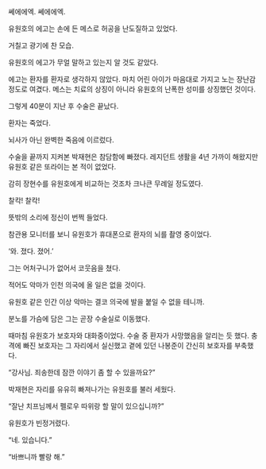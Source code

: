 쎄에에엑. 쎄에에엑.

유원호의 에고는 손에 든 메스로 허공을 난도질하고 있었다.

거칠고 광기에 찬 모습.

유원호의 에고가 무얼 말하고 있는지 알 것도 같았다.

에고는 환자를 환자로 생각하지 않았다. 마치 어린 아이가 마음대로 가지고 노는 장난감 정도로 여겼다. 메스는 치료의 상징이 아니라 유원호의 난폭한 성미를 상징했던 것이다.

그렇게 40분이 지난 후 수술은 끝났다.

환자는 죽었다.

뇌사가 아닌 완벽한 죽음에 이르렀다.

수술을 끝까지 지켜본 박재현은 참담함에 빠졌다. 레지던트 생활을 4년 가까이 해왔지만 유원호 같은 또라이는 본 적이 없었다.

감히 장현수를 유원호에게 비교하는 것조차 크나큰 무례일 정도였다.

찰칵! 찰칵!

뜻밖의 소리에 정신이 번쩍 들었다.

참관용 모니터를 보니 유원호가 휴대폰으로 환자의 뇌를 촬영 중이었다.

‘와. 졌다. 졌어.’

그는 어처구니가 없어서 코웃음을 쳤다.

적어도 악마가 인천 의국에 올 일은 없을 것이다.

유원호 같은 인간 이상 악마는 결코 의국에 발을 붙일 수 없을 테니까.

분노를 가슴에 담은 그는 곧장 수술실로 이동했다.

때마침 유원호가 보호자와 대화중이었다. 수술 중 환자가 사망했음을 알리는 듯 했다. 충격에 빠진 보호자는 그 자리에서 실신했고 곁에 있던 나봉준이 간신히 보호자를 부축했다.

“강사님. 죄송한데 잠깐 이야기 좀 할 수 있을까요?”

박재현은 자리를 유유히 빠져나가는 유원호를 불러 세웠다.

“잘난 치프님께서 펠로우 따위랑 할 말이 있으십니까?”

유원호가 빈정거렸다.

“네. 있습니다.”

“바쁘니까 빨랑 해.”